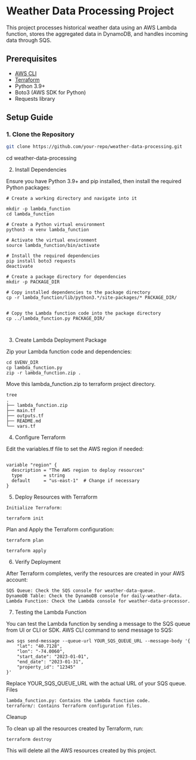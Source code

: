 
# Weather Data Processing Project

This project processes historical weather data using an AWS Lambda function, stores the aggregated data in DynamoDB, and handles incoming data through SQS.

## Prerequisites

- [AWS CLI](https://aws.amazon.com/cli/)
- [Terraform](https://www.terraform.io/downloads.html)
- Python 3.9+
- Boto3 (AWS SDK for Python)
- Requests library

## Setup Guide

### 1. Clone the Repository

```sh
git clone https://github.com/your-repo/weather-data-processing.git 
```
cd weather-data-processing

2. Install Dependencies

Ensure you have Python 3.9+ and pip installed, then install the required Python packages:


```
# Create a working directory and navigate into it

mkdir -p lambda_function
cd lambda_function

# Create a Python virtual environment
python3 -m venv lambda_function

# Activate the virtual environment
source lambda_function/bin/activate

# Install the required dependencies
pip install boto3 requests
deactivate

# Create a package directory for dependencies
mkdir -p PACKAGE_DIR

# Copy installed dependencies to the package directory
cp -r lambda_function/lib/python3.*/site-packages/* PACKAGE_DIR/


# Copy the Lambda function code into the package directory
cp ../lambda_function.py PACKAGE_DIR/



```
3. Create Lambda Deployment Package

Zip your Lambda function code and dependencies:


```
cd $VENV_DIR
cp lambda_function.py 
zip -r lambda_function.zip .

```
Move this lambda_function.zip to terraform project directory.
```
tree
.
├── lambda_function.zip
├── main.tf
├── outputs.tf
├── README.md
└── vars.tf
```
4. Configure Terraform

Edit the variables.tf file to set the AWS region if needed:

```

variable "region" {
  description = "The AWS region to deploy resources"
  type        = string
  default     = "us-east-1"  # Change if necessary
}
```
5. Deploy Resources with Terraform
```
Initialize Terraform:

```
```
terraform init
```
Plan and Apply the Terraform configuration:

```
terraform plan

terraform apply
```
6. Verify Deployment

After Terraform completes, verify the resources are created in your AWS account:

    SQS Queue: Check the SQS console for weather-data-queue.
    DynamoDB Table: Check the DynamoDB console for daily-weather-data.
    Lambda Function: Check the Lambda console for weather-data-processor.

7. Testing the Lambda Function

You can test the Lambda function by sending a message to the SQS queue from UI or CLI or SDK.
AWS CLI command to send message to SQS:


```
aws sqs send-message --queue-url YOUR_SQS_QUEUE_URL --message-body '{
    "lat": "40.7128",
    "lon": "-74.0060",
    "start_date": "2023-01-01",
    "end_date": "2023-01-31",
    "property_id": "12345"
}'
```

Replace YOUR_SQS_QUEUE_URL with the actual URL of your SQS queue.
Files

    lambda_function.py: Contains the Lambda function code.
    terraform/: Contains Terraform configuration files.
Cleanup

To clean up all the resources created by Terraform, run:

```
terraform destroy
```
This will delete all the AWS resources created by this project.

